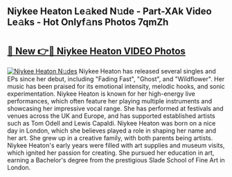 ## Niykee Heaton Le𝚊ked N𝚞de - Part-XAk Video Le𝚊ks - Hot Onlyf𝚊ns Photos 7qmZh

# <h2><a href="http://ab73310.deff.icu/?id=Niykee+Heaton">🔗 New 👉🔴 Niykee Heaton VIDEO Photos</a></h2>

[![Niykee Heaton N𝚞des](https://i.imgur.com/rIISA9y.gif)](http://ab73310.deff.icu/?id=Niykee+Heaton)
Niykee Heaton has released several singles and EPs since her debut, including "Fading Fast", "Ghost", and "Wildflower". Her music has been praised for its emotional intensity, melodic hooks, and sonic experimentation. Niykee Heaton is known for her high-energy live performances, which often feature her playing multiple instruments and showcasing her impressive vocal range. She has performed at festivals and venues across the UK and Europe, and has supported established artists such as Tom Odell and Lewis Capaldi. Niykee Heaton was born on a nice day in London, which she believes played a role in shaping her name and her art. She grew up in a creative family, with both parents being artists. Niykee Heaton's early years were filled with art supplies and museum visits, which ignited her passion for creating. She pursued her education in art, earning a Bachelor's degree from the prestigious Slade School of Fine Art in London.
